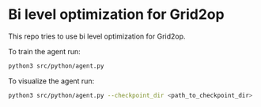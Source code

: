 # Bi level optimization for Grid2op

This repo tries to use bi level optimization for Grid2op.

To train the agent run:

```bash
python3 src/python/agent.py
```

To visualize the agent run:

```bash
python3 src/python/agent.py --checkpoint_dir <path_to_checkpoint_dir>
```
